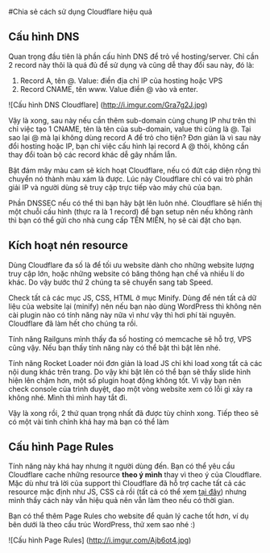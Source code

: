 #Chia sẻ cách sử dụng Cloudflare hiệu quả

## Cấu hình DNS

Quan trọng đầu tiên là phần cấu hình DNS để trỏ về hosting/server. Chỉ cần 2 record này thôi là quá đủ để sử dụng và cũng dễ thay đổi sau này, đó là:

1. Record A, tên @. Value: điền địa chỉ IP của hosting hoặc VPS
2. Record CNAME, tên www. Value điền @ vào và enter.

![Cấu hình DNS Cloudflare]
(http://i.imgur.com/Gra7g2J.jpg)

Vậy là xong, sau này nếu cần thêm sub-domain cùng chung IP như trên thì chỉ việc tạo 1 CNAME, tên là tên của sub-domain, value thì cũng là @. Tại sao lại @ mà lại không dùng record A để trỏ cho tiện? Đơn giản là vì sau này đổi hosting hoặc IP, bạn chỉ việc cấu hình lại record A @ thôi, không cần thay đổi toàn bộ các record khác dễ gây nhầm lẫn.

Bật đám mây màu cam sẽ kích hoạt Cloudflare, nếu có đứt cáp diện rộng thì chuyển nó thành màu xám là được. Lúc này Cloudflare chỉ có vai trò phân giải IP và người dùng sẽ truy cập trực tiếp vào máy chủ của bạn.

Phần DNSSEC nếu có thể thì bạn hãy bật lên luôn nhé. Cloudflare sẽ hiển thị một chuỗi cấu hình (thực ra là 1 record) để bạn setup nên nếu không rành thì bạn có thể gửi cho nhà cung cấp TÊN MIỀN, họ sẽ cài đặt cho bạn.

## Kích hoạt nén resource

Dùng Cloudflare đa số là để tối ưu website dành cho những website lượng truy cập lớn, hoặc những website có băng thông hạn chế và nhiều lí do khác. Do vậy bước thứ 2 chúng ta sẽ chuyển sang tab Speed.

Check tất cả các mục JS, CSS, HTML ở mục Minify. Dùng để nén tất cả dữ liệu của website lại (minify) nên nếu bạn nào dùng WordPress thì không nên cài plugin nào có tính năng này nữa vì như vậy thì hơi phí tài nguyên. Cloudflare đã làm hết cho chúng ta rồi.

Tính năng Railguns mình thấy đa số hosting có memcache sẽ hỗ trợ, VPS cũng vậy. Nếu bạn thấy tính năng này có thể bật thì bật lên nhé.

Tính năng Rocket Loader nói đơn giản là load JS chỉ khi load xong tất cả các nội dung khác trên trang. Do vậy khi bật lên có thể bạn sẽ thấy slide hình hiện lên chậm hơn, một số plugin hoạt động không tốt. Vì vậy bạn nên check console của trình duyệt, dạo một vòng website xem có lỗi gì xảy ra không nhé. Mình thì mình hay tắt đi.

Vậy là xong rồi, 2 thứ quan trọng nhất đã được tùy chỉnh xong. Tiếp theo sẽ có một vài tinh chỉnh khá hay mà bạn có thể làm

## Cấu hình Page Rules

Tính năng này khá hay nhưng ít người dùng đến. Bạn có thể yêu cầu Cloudflare cache những resource **theo ý mình** thay vì theo ý của Cloudflare. Mặc dù như trả lời của support thì Cloudflare đã hỗ trợ cache tất cả các resource mặc định như JS, CSS cả rồi (tất cả có thể xem [tại đây](https://support.cloudflare.com/hc/en-us/articles/200172516-Which-file-extensions-does-CloudFlare-cache-for-static-content-)) nhưng mình thấy cách này vẫn hiệu quả nên vẫn làm theo nếu có thời gian.

Bạn có thể thêm Page Rules cho website để quản lý cache tốt hơn, ví dụ bên dưới là theo cấu trúc WordPress, thử xem sao nhé :)

![Cấu hình Page Rules]
(http://i.imgur.com/Ajb6ot4.jpg)
